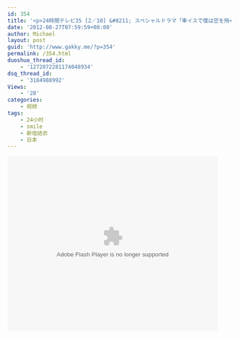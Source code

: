 ```yaml
---
id: 354
title: '<p>24時間テレビ35 [2／10] &#8211; スペシャルドラマ「車イスで僕は空を飛</p>'
date: '2012-08-27T07:59:59+08:00'
author: Michael
layout: post
guid: 'http://www.gakky.me/?p=354'
permalink: /354.html
duoshuo_thread_id:
    - '1272072281174048934'
dsq_thread_id:
    - '3184988992'
Views:
    - '28'
categories:
    - 视频
tags:
    - 24小时
    - smile
    - 新垣结衣
    - 日本
---
```


<object height="394" width="473"><param name="allowscriptaccess" value="sameDomain"></param><param name="wmode" value="transparent"></param><param name="movie" value="http://player.youku.com/player.php/sid/110844598/v.swf"></param><param name="allowfullscreen" value="true"></param><embed allowfullscreen="true" allowscriptaccess="sameDomain" height="394" src="http://player.youku.com/player.php/sid/110844598/v.swf" type="application/x-shockwave-flash" width="473" wmode="transparent"></embed></object>
